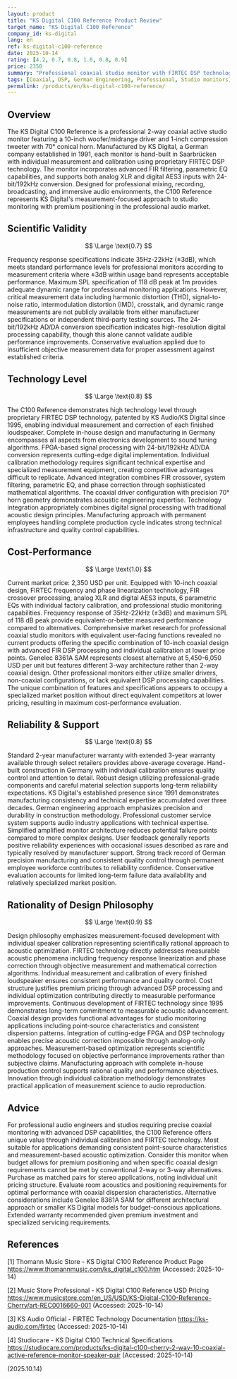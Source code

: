 ```yaml
---
layout: product
title: "KS Digital C100 Reference Product Review"
target_name: "KS Digital C100 Reference"
company_id: ks-digital
lang: en
ref: ks-digital-c100-reference
date: 2025-10-14
rating: [4.2, 0.7, 0.8, 1.0, 0.8, 0.9]
price: 2350
summary: "Professional coaxial studio monitor with FIRTEC DSP technology offering individual calibration and measurement-based optimization, representing unique value proposition in 10-inch coaxial monitor segment."
tags: [Coaxial, DSP, German Engineering, Professional, Studio monitors]
permalink: /products/en/ks-digital-c100-reference/
---
```

## Overview

The KS Digital C100 Reference is a professional 2-way coaxial active studio monitor featuring a 10-inch woofer/midrange driver and 1-inch compression tweeter with 70° conical horn. Manufactured by KS Digital, a German company established in 1991, each monitor is hand-built in Saarbrücken with individual measurement and calibration using proprietary FIRTEC DSP technology. The monitor incorporates advanced FIR filtering, parametric EQ capabilities, and supports both analog XLR and digital AES3 inputs with 24-bit/192kHz conversion. Designed for professional mixing, recording, broadcasting, and immersive audio environments, the C100 Reference represents KS Digital's measurement-focused approach to studio monitoring with premium positioning in the professional audio market.

## Scientific Validity

$$ \Large \text{0.7} $$

Frequency response specifications indicate 35Hz-22kHz (±3dB), which meets standard performance levels for professional monitors according to measurement criteria where ±3dB within usage band represents acceptable performance. Maximum SPL specification of 118 dB peak at 1m provides adequate dynamic range for professional monitoring applications. However, critical measurement data including harmonic distortion (THD), signal-to-noise ratio, intermodulation distortion (IMD), crosstalk, and dynamic range measurements are not publicly available from either manufacturer specifications or independent third-party testing sources. The 24-bit/192kHz AD/DA conversion specification indicates high-resolution digital processing capability, though this alone cannot validate audible performance improvements. Conservative evaluation applied due to insufficient objective measurement data for proper assessment against established criteria.

## Technology Level

$$ \Large \text{0.8} $$

The C100 Reference demonstrates high technology level through proprietary FIRTEC DSP technology, patented by KS Audio/KS Digital since 1995, enabling individual measurement and correction of each finished loudspeaker. Complete in-house design and manufacturing in Germany encompasses all aspects from electronics development to sound tuning algorithms. FPGA-based signal processing with 24-bit/192kHz AD/DA conversion represents cutting-edge digital implementation. Individual calibration methodology requires significant technical expertise and specialized measurement equipment, creating competitive advantages difficult to replicate. Advanced integration combines FIR crossover, system filtering, parametric EQ, and phase correction through sophisticated mathematical algorithms. The coaxial driver configuration with precision 70° horn geometry demonstrates acoustic engineering expertise. Technology integration appropriately combines digital signal processing with traditional acoustic design principles. Manufacturing approach with permanent employees handling complete production cycle indicates strong technical infrastructure and quality control capabilities.

## Cost-Performance

$$ \Large \text{1.0} $$

Current market price: 2,350 USD per unit. Equipped with 10-inch coaxial design, FIRTEC frequency and phase linearization technology, FIR crossover processing, analog XLR and digital AES3 inputs, 6 parametric EQs with individual factory calibration, and professional studio monitoring capabilities. Frequency response of 35Hz-22kHz (±3dB) and maximum SPL of 118 dB peak provide equivalent-or-better measured performance compared to alternatives. Comprehensive market research for professional coaxial studio monitors with equivalent user-facing functions revealed no current products offering the specific combination of 10-inch coaxial design with advanced FIR DSP processing and individual calibration at lower price points. Genelec 8361A SAM represents closest alternative at 5,450-6,050 USD per unit but features different 3-way architecture rather than 2-way coaxial design. Other professional monitors either utilize smaller drivers, non-coaxial configurations, or lack equivalent DSP processing capabilities. The unique combination of features and specifications appears to occupy a specialized market position without direct equivalent competitors at lower pricing, resulting in maximum cost-performance evaluation.

## Reliability & Support

$$ \Large \text{0.8} $$

Standard 2-year manufacturer warranty with extended 3-year warranty available through select retailers provides above-average coverage. Hand-built construction in Germany with individual calibration ensures quality control and attention to detail. Robust design utilizing professional-grade components and careful material selection supports long-term reliability expectations. KS Digital's established presence since 1991 demonstrates manufacturing consistency and technical expertise accumulated over three decades. German engineering approach emphasizes precision and durability in construction methodology. Professional customer service system supports audio industry applications with technical expertise. Simplified amplified monitor architecture reduces potential failure points compared to more complex designs. User feedback generally reports positive reliability experiences with occasional issues described as rare and typically resolved by manufacturer support. Strong track record of German precision manufacturing and consistent quality control through permanent employee workforce contributes to reliability confidence. Conservative evaluation accounts for limited long-term failure data availability and relatively specialized market position.

## Rationality of Design Philosophy

$$ \Large \text{0.9} $$

Design philosophy emphasizes measurement-focused development with individual speaker calibration representing scientifically rational approach to acoustic optimization. FIRTEC technology directly addresses measurable acoustic phenomena including frequency response linearization and phase correction through objective measurement and mathematical correction algorithms. Individual measurement and calibration of every finished loudspeaker ensures consistent performance and quality control. Cost structure justifies premium pricing through advanced DSP processing and individual optimization contributing directly to measurable performance improvements. Continuous development of FIRTEC technology since 1995 demonstrates long-term commitment to measurable acoustic advancement. Coaxial design provides functional advantages for studio monitoring applications including point-source characteristics and consistent dispersion patterns. Integration of cutting-edge FPGA and DSP technology enables precise acoustic correction impossible through analog-only approaches. Measurement-based optimization represents scientific methodology focused on objective performance improvements rather than subjective claims. Manufacturing approach with complete in-house production control supports rational quality and performance objectives. Innovation through individual calibration methodology demonstrates practical application of measurement science to audio reproduction.

## Advice

For professional audio engineers and studios requiring precise coaxial monitoring with advanced DSP capabilities, the C100 Reference offers unique value through individual calibration and FIRTEC technology. Most suitable for applications demanding consistent point-source characteristics and measurement-based acoustic optimization. Consider this monitor when budget allows for premium positioning and when specific coaxial design requirements cannot be met by conventional 2-way or 3-way alternatives. Purchase as matched pairs for stereo applications, noting individual unit pricing structure. Evaluate room acoustics and positioning requirements for optimal performance with coaxial dispersion characteristics. Alternative considerations include Genelec 8361A SAM for different architectural approach or smaller KS Digital models for budget-conscious applications. Extended warranty recommended given premium investment and specialized servicing requirements.

## References

[1] Thomann Music Store - KS Digital C100 Reference Product Page
https://www.thomannmusic.com/ks_digital_c100.htm
(Accessed: 2025-10-14)

[2] Music Store Professional - KS Digital C100 Reference USD Pricing
https://www.musicstore.com/en_US/USD/KS-Digital-C100-Reference-Cherry/art-REC0016660-001
(Accessed: 2025-10-14)

[3] KS Audio Official - FIRTEC Technology Documentation
https://ks-audio.com/firtec
(Accessed: 2025-10-14)

[4] Studiocare - KS Digital C100 Technical Specifications
https://studiocare.com/products/ks-digital-c100-cherry-2-way-10-coaxial-active-reference-monitor-speaker-pair
(Accessed: 2025-10-14)

(2025.10.14)